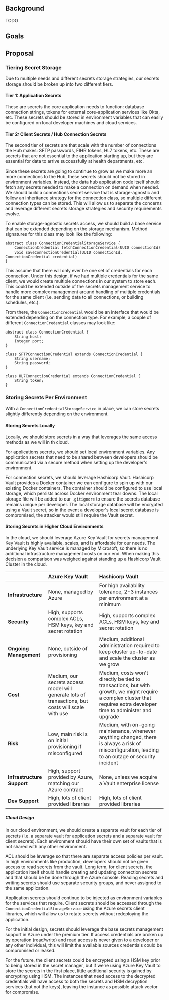 ## Background

TODO

## Goals

## Proposal

### Tiering Secret Storage

Due to multiple needs and different secrets storage strategies, our secrets storage should be broken up into two different tiers.

#### Tier 1: Application Secrets

These are secrets the core application needs to function: database connection strings, tokens for external core-application services like Okta, etc. These secrets should be stored in environment variables that can easily be configured on local developer machines and cloud services.

#### Tier 2: Client Secrets / Hub Connection Secrets

The second tier of secrets are that scale with the number of connections the Hub makes: SFTP passwords, FIHR tokens, HL7 tokens, etc. These are secrets that are not essential to the application starting up, but they are essential for data to arrive successfully at health departments, etc.

Since these secrets are going to continue to grow as we make more an more connections to the Hub, these secrets should not be stored in environment variables. Instead, the data hub application code itself should fetch any secrets needed to make a connection on demand when needed. We should build a connections secret service that is storage-agnostic and follow an inheritance strategy for the connection class, so multiple different connection types can be stored. This will allow us to separate the concerns and leverage different secrets storage strategies and security requirements evolve.

To enable storage-agnostic secrets access, we should build a base service that can be extended depending on the storage mechanism. Method signatures for this class may look like the following:

```
abstract class ConnectionCredentialStorageService {
    ConnectionCredential fetchConnectionCredential(UUID connectionId)
    void saveConnectionCredential(UUID connectionId, ConnectionCredential credential)
}
```

This assume that there will only ever be one set of credentials for each connection. Under this design, if we had multiple credentials for the same client, we would create multiple connections in our system to store each. This could be extended outside of the secrets management service to handle more complex management around handling of multiple credentials for the same client (i.e. sending data to all connections, or building schedules, etc.).

From there, the `ConnectionCredential` would be an interface that would be extended depending on the connection type. For example, a couple of different `ConnectionCredential` classes may look like:

```
abstract class ConnectionCredential {
    String host;
    Integer port;
}

class SFTPConnectionCredential extends ConnectionCredential {
    String username;
    String password;
}

class HL7ConnectionCredential extends ConnectionCredential {
    String token;
}
```


### Storing Secrets Per Environment

With a `ConnectionCredentialStorageService` in place, we can store secrets slightly differently depending on the environment.

#### Storing Secrets Locally

Locally, we should store secrets in a way that leverages the same access methods as we will in th cloud.

For applications secrets, we should set local environment variables. Any application secrets that need to be shared between developers should be communicated via a secure method when setting up the developer's environment.

For connection secrets, we should leverage Hashicorp Vault. Hashicorp Vault provides a Docker container we can configure to spin up with our existing Docker containers. The container should be configured to use local storage, which persists across Docker environment tear downs. The local storage file will be added to our `.gitignore` to ensure the secrets database remains unique per developer. The local storage database will be encrypted using a Vault secret, so in the event a developer's local secret database is compromised, the attacker would still require the Vault secret.

#### Storing Secrets in Higher Cloud Environments

In the cloud, we should leverage Azure Key Vault for secrets management. Key Vault is highly available, scales, and is affordable for our needs. The underlying Key Vault service is managed by Microsoft, so there is no additional infrastructure management costs on our end. When making this decision a comparison was weighed against standing up a Hashicorp Vault Cluster in the cloud.

|                            | Azure Key Vault                                                                                    | Hashicorp Vault                                                                                                                                                        |
| -------------------------- | :------------------------------------------------------------------------------------------------- | :--------------------------------------------------------------------------------------------------------------------------------------------------------------------- |
| **Infrastructure**         | None, managed by Azure                                                                             | For high availability tolerance, 2-3 instances per environment at a minimum                                                                                            |
| **Security**               | High, supports complex ACLs, HSM keys, key and secret rotation                                     | High, supports complex ACLs, HSM keys, key and secret rotation                                                                                                         |
| **Ongoing Management**     | None, outside of provisioning                                                                      | Medium, additional administration required to keep cluster up-to-date and scale the cluster as we grow                                                                 |
| **Cost**                   | Medium, our secrets access model will generate lots of transactions, but costs will scale with use | Medium, costs won't directly be tied to transactions, but with growth, we might require a complex cluster that requires extra developer time to administer and upgrade |
| **Risk**                   | Low, main risk is on initial provisioning if misconfigured                                         | Medium, with on-going maintenance, whenever anything changed, there is always a risk of misconfiguration, leading to an outage or security incident                    |
| **Infrastructure Support** | High, support provided by Azure, matching our Azure contract                                       | None, unless we acquire a Vault enterprise license                                                                                                                     |
| **Dev Support**            | High, lots of client provided libraries                                                            | High, lots of client provided libraries                                                                                                                                |

##### Cloud Design

In our cloud environment, we should create a separate vault for each tier of secrets (i.e. a separate vault for application secrets and a separate vault for client secrets). Each environment should have their own set of vaults that is not shared with any other environment.

ACL should be leverage so that there are separate access policies per vault. In high environments like production, developers should not be given access to read secrets from the vault. Long term, for client secrets, the application itself should handle creating and updating connection secrets and that should be be done through the Azure console. Reading secrets and writing secrets should use separate security groups, and never assigned to the same application.

Application secrets should continue to be injected as environment variables for the services that require. Client secrets should be accessed through the `ConnectionCredentialStorageService` using the Azure secrets client libraries, which will allow us to rotate secrets without redeploying the application.

For the initial design, secrets should leverage the base secrets management support in Azure under the premium tier. If access credentials are broken up by operation (read/write) and read access is never given to a developer or any other individual, this will limit the available sources credentials could be compromised or leaked.

For the future, the client secrets could be encrypted using a HSM key prior to being stored in the secret manager, but if we're using Azure Key Vault to store the secrets in the first place, little additional security is gained by encrypting using HSM. The instances that need access to the decrypted credentials will have access to both the secrets and HSM decryption services (but not the keys), leaving the instance as possible attack vector for compromise.